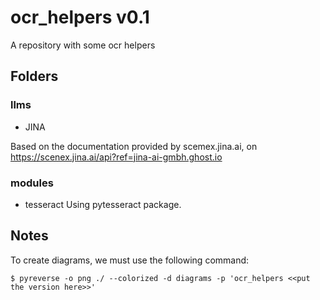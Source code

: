 # ocr_helpers v0.1
A repository with some ocr helpers

## Folders
### llms

- JINA

Based on the documentation provided by scemex.jina.ai, on
https://scenex.jina.ai/api?ref=jina-ai-gmbh.ghost.io

### modules

- tesseract
Using pytesseract package.


## Notes
To create diagrams, we must use the following command:
```
$ pyreverse -o png ./ --colorized -d diagrams -p 'ocr_helpers <<put the version here>>'
```